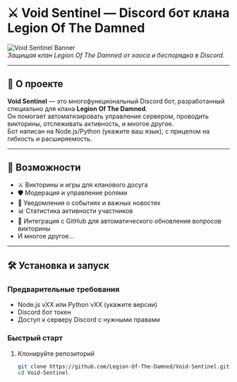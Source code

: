 # ⚔️ Void Sentinel — Discord бот клана Legion Of The Damned

![Void Sentinel Banner](https://cdn.discordapp.com/attachments/1355929392072753262/1367553212474982420/Void_Sentinel.jpg?ex=688a562d&is=688904ad&hm=b6adf991c7551c906fa9267fa7a799ed2e01647db011c1c91eb20a1a7aab547a&)  
*Защищая клан Legion Of The Damned от хаоса и беспорядка в Discord.*

---

## 📜 О проекте

**Void Sentinel** — это многофункциональный Discord бот, разработанный специально для клана **Legion Of The Damned**.  
Он помогает автоматизировать управление сервером, проводить викторины, отслеживать активность, и многое другое.  
Бот написан на Node.js/Python (укажите ваш язык), с прицелом на гибкость и расширяемость.

---

## 🚀 Возможности

- ⚔️ Викторины и игры для кланового досуга  
- 🛡️ Модерация и управление ролями  
- 🔔 Уведомления о событиях и важных новостях  
- 📊 Статистика активности участников  
- 🔗 Интеграция с GitHub для автоматического обновления вопросов викторины  
- И многое другое...

---

## 🛠️ Установка и запуск

### Предварительные требования

- Node.js vXX или Python vXX (укажите версии)  
- Discord бот токен  
- Доступ к серверу Discord с нужными правами  

### Быстрый старт

1. Клонируйте репозиторий  
   ```bash
   git clone https://github.com/Legion-Of-The-Damned/Void-Sentinel.git
   cd Void-Sentinel
